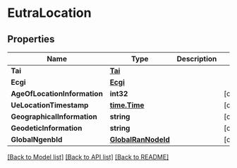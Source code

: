 # EutraLocation

## Properties
Name | Type | Description | Notes
------------ | ------------- | ------------- | -------------
**Tai** | [**Tai**](Tai.md) |  | 
**Ecgi** | [**Ecgi**](Ecgi.md) |  | 
**AgeOfLocationInformation** | **int32** |  | [optional] 
**UeLocationTimestamp** | [**time.Time**](time.Time.md) |  | [optional] 
**GeographicalInformation** | **string** |  | [optional] 
**GeodeticInformation** | **string** |  | [optional] 
**GlobalNgenbId** | [**GlobalRanNodeId**](GlobalRanNodeId.md) |  | [optional] 

[[Back to Model list]](../README.md#documentation-for-models) [[Back to API list]](../README.md#documentation-for-api-endpoints) [[Back to README]](../README.md)


